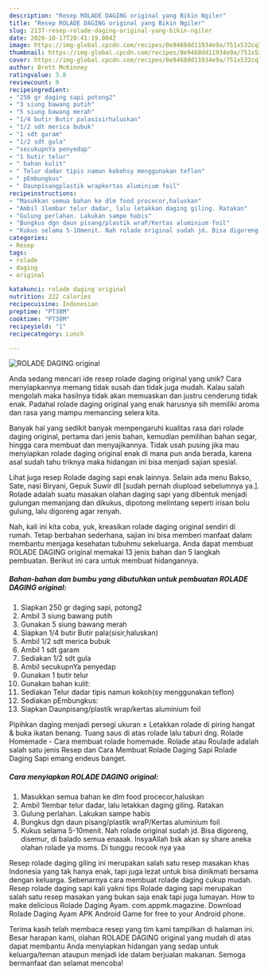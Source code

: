 ```yaml
---
description: "Resep ROLADE DAGING original yang Bikin Ngiler"
title: "Resep ROLADE DAGING original yang Bikin Ngiler"
slug: 2137-resep-rolade-daging-original-yang-bikin-ngiler
date: 2020-10-17T20:41:19.084Z
image: https://img-global.cpcdn.com/recipes/0e9468dd11934e9a/751x532cq70/rolade-daging-original-foto-resep-utama.jpg
thumbnail: https://img-global.cpcdn.com/recipes/0e9468dd11934e9a/751x532cq70/rolade-daging-original-foto-resep-utama.jpg
cover: https://img-global.cpcdn.com/recipes/0e9468dd11934e9a/751x532cq70/rolade-daging-original-foto-resep-utama.jpg
author: Brett McKinney
ratingvalue: 3.8
reviewcount: 9
recipeingredient:
- "250 gr daging sapi potong2"
- "3 siung bawang putih"
- "5 siung bawang merah"
- "1/4 butir Butir palasisirhaluskan"
- "1/2 sdt merica bubuk"
- "1 sdt garam"
- "1/2 sdt gula"
- "secukupnYa penyedap"
- "1 butir telur"
- " bahan kulit"
- " Telur dadar tipis namun kokohsy menggunakan teflon"
- " pEmbungkus"
- " Daunpisangplastik wrapkertas aluminium foil"
recipeinstructions:
- "Masukkan semua bahan ke dlm food procecor,haluskan"
- "Ambil 1lembar telur dadar, lalu letakkan daging giling. Ratakan"
- "Gulung perlahan. Lakukan sampe habis"
- "Bungkus dgn daun pisang/plastik wraP/Kertas aluminium foil"
- "Kukus selama 5-10menit. Nah rolade original sudah jd. Bisa digoreng, disemur, di balado semua enaaak. InsyaAllah bsk akan sy share aneka olahan rolade ya moms. Di tunggu recook nya yaa"
categories:
- Resep
tags:
- rolade
- daging
- original

katakunci: rolade daging original 
nutrition: 222 calories
recipecuisine: Indonesian
preptime: "PT38M"
cooktime: "PT38M"
recipeyield: "1"
recipecategory: Lunch

---
```



![ROLADE DAGING original](https://img-global.cpcdn.com/recipes/0e9468dd11934e9a/751x532cq70/rolade-daging-original-foto-resep-utama.jpg)

Anda sedang mencari ide resep rolade daging original yang unik? Cara menyiapkannya memang tidak susah dan tidak juga mudah. Kalau salah mengolah maka hasilnya tidak akan memuaskan dan justru cenderung tidak enak. Padahal rolade daging original yang enak harusnya sih memiliki aroma dan rasa yang mampu memancing selera kita.

Banyak hal yang sedikit banyak mempengaruhi kualitas rasa dari rolade daging original, pertama dari jenis bahan, kemudian pemilihan bahan segar, hingga cara membuat dan menyajikannya. Tidak usah pusing jika mau menyiapkan rolade daging original enak di mana pun anda berada, karena asal sudah tahu triknya maka hidangan ini bisa menjadi sajian spesial.

Lihat juga resep Rolade daging sapi enak lainnya. Selain ada menu Bakso, Sate, nasi Biryani, Gepuk Suwir dll [sudah pernah diupload sebelumnya ya.]. Rolade adalah suatu masakan olahan daging sapi yang dibentuk menjadi gulungan memanjang dan dikukus, dipotong melintang seperti irisan bolu gulung, lalu digoreng agar renyah.


Nah, kali ini kita coba, yuk, kreasikan rolade daging original sendiri di rumah. Tetap berbahan sederhana, sajian ini bisa memberi manfaat dalam membantu menjaga kesehatan tubuhmu sekeluarga. Anda dapat membuat ROLADE DAGING original memakai 13 jenis bahan dan 5 langkah pembuatan. Berikut ini cara untuk membuat hidangannya.

<!--inarticleads1-->

##### Bahan-bahan dan bumbu yang dibutuhkan untuk pembuatan ROLADE DAGING original:

1. Siapkan 250 gr daging sapi, potong2
1. Ambil 3 siung bawang putih
1. Gunakan 5 siung bawang merah
1. Siapkan 1/4 butir Butir pala(sisir,haluskan)
1. Ambil 1/2 sdt merica bubuk
1. Ambil 1 sdt garam
1. Sediakan 1/2 sdt gula
1. Ambil secukupnYa penyedap
1. Gunakan 1 butir telur
1. Gunakan  bahan kulit:
1. Sediakan  Telur dadar tipis namun kokoh(sy menggunakan teflon)
1. Sediakan  pEmbungkus:
1. Siapkan  Daunpisang/plastik wrap/kertas aluminium foil


Pipihkan daging menjadi persegi ukuran ± Letakkan rolade di piring hangat &amp; buka ikatan benang. Tuang saus di atas rolade lalu taburi dng. Rolade Homemade - Cara membuat rolade homemade. Rolade atau Roulade adalah salah satu jenis Resep dan Cara Membuat Rolade Daging Sapi Rolade Daging Sapi emang endeus banget. 

<!--inarticleads2-->

##### Cara menyiapkan ROLADE DAGING original:

1. Masukkan semua bahan ke dlm food procecor,haluskan
1. Ambil 1lembar telur dadar, lalu letakkan daging giling. Ratakan
1. Gulung perlahan. Lakukan sampe habis
1. Bungkus dgn daun pisang/plastik wraP/Kertas aluminium foil
1. Kukus selama 5-10menit. Nah rolade original sudah jd. Bisa digoreng, disemur, di balado semua enaaak. InsyaAllah bsk akan sy share aneka olahan rolade ya moms. Di tunggu recook nya yaa


Resep rolade daging giling ini merupakan salah satu resep masakan khas Indonesia yang tak hanya enak, tapi juga lezat untuk bisa dinikmati bersama dengan keluarga. Sebenarnya cara membuat rolade daging cukup mudah. Resep rolade daging sapi kali yakni tips Rolade daging sapi merupakan salah satu resep masakan yang bukan saja enak tapi juga lumayan. How to make delicious Rolade Daging Ayam. com.appmk.magazine. Download Rolade Daging Ayam APK Android Game for free to your Android phone. 

Terima kasih telah membaca resep yang tim kami tampilkan di halaman ini. Besar harapan kami, olahan ROLADE DAGING original yang mudah di atas dapat membantu Anda menyiapkan hidangan yang sedap untuk keluarga/teman ataupun menjadi ide dalam berjualan makanan. Semoga bermanfaat dan selamat mencoba!
